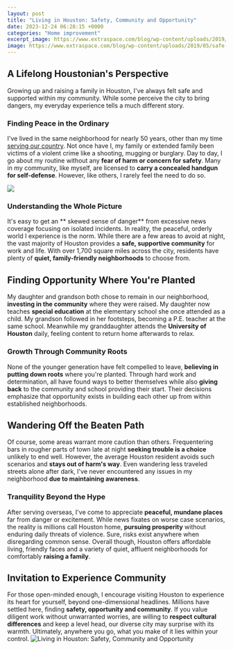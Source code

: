 ```yaml
---
layout: post
title: "Living in Houston: Safety, Community and Opportunity"
date: 2023-12-24 06:28:15 +0000
categories: "Home improvement"
excerpt_image: https://www.extraspace.com/blog/wp-content/uploads/2019/05/safe-affordable-houston-neighborhoods-980x654.jpg
image: https://www.extraspace.com/blog/wp-content/uploads/2019/05/safe-affordable-houston-neighborhoods-980x654.jpg
---
```


## A Lifelong Houstonian's Perspective  
Growing up and raising a family in Houston, I've always felt safe and supported within my community. While some perceive the city to bring dangers, my everyday experience tells a much different story. 
### Finding Peace in the Ordinary  
I've lived in the same neighborhood for nearly 50 years, other than my time [serving our country](https://wordtimes.github.io/2024-01-09-reise-nach-westafrika-eine-sichere-und-aufregende-erfahrung/). Not once have I, my family or extended family been victims of a violent crime like a shooting, mugging or burglary. Day to day, I go about my routine without any **fear of harm or concern for safety**. Many in my community, like myself, are licensed to **carry a concealed handgun for self-defense**. However, like others, I rarely feel the need to do so.  

![](https://moneyinc.com/wp-content/uploads/2020/09/shutterstock_194771435-750x500.jpg)
### Understanding the Whole Picture
It's easy to get an ** skewed sense of danger** from excessive news coverage focusing on isolated incidents. In reality, the peaceful, orderly world I experience is the norm. While there are a few areas to avoid at night, the vast majority of Houston provides a **safe, supportive community** for work and life. With over 1,700 square miles across the city, residents have plenty of **quiet, family-friendly neighborhoods** to choose from.
## Finding Opportunity Where You're Planted
My daughter and grandson both chose to remain in our neighborhood, **investing in the community** where they were raised. My daughter now teaches **special education** at the elementary school she once attended as a child. My grandson followed in her footsteps, becoming a P.E. teacher at the same school. Meanwhile my granddaughter attends the **University of Houston** daily, feeling content to return home afterwards to relax.
### Growth Through Community Roots  
None of the younger generation have felt compelled to leave, **believing in putting down roots** where you're planted. Through hard work and determination, all have found ways to better themselves while also **giving back** to the community and school providing their start. Their decisions emphasize that opportunity exists in building each other up from within established neighborhoods.
## Wandering Off the Beaten Path
Of course, some areas warrant more caution than others. Frequentering bars in rougher parts of town late at night **seeking trouble is a choice** unlikely to end well. However, the average Houston resident avoids such scenarios and **stays out of harm's way**. Even wandering less traveled streets alone after dark, I've never encountered any issues in my neighborhood **due to maintaining awareness**. 
### Tranquility Beyond the Hype    
After serving overseas, I've come to appreciate **peaceful, mundane places** far from danger or excitement. While news fixates on worse case scenarios, the reality is millions call Houston home, **pursuing prosperity** without enduring daily threats of violence. Sure, risks exist anywhere when disregarding common sense. Overall though, Houston offers affordable living, friendly faces and a variety of quiet, affluent neighborhoods for comfortably **raising a family**.
## Invitation to Experience Community   
For those open-minded enough, I encourage visiting Houston to experience its heart for yourself, beyond one-dimensional headlines. Millions have settled here, finding **safety, opportunity and community**. If you value diligent work without unwarranted worries, are willing to **respect cultural differences** and keep a level head, our diverse city may surprise with its warmth. Ultimately, anywhere you go, what you make of it lies within your control.
![Living in Houston: Safety, Community and Opportunity](https://www.extraspace.com/blog/wp-content/uploads/2019/05/safe-affordable-houston-neighborhoods-980x654.jpg)